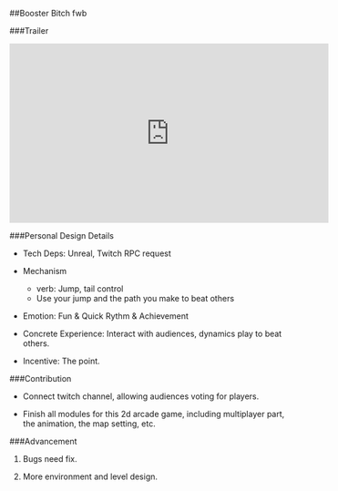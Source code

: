 ##Booster Bitch fwb

###Trailer
<iframe width="560" height="315" src="https://www.youtube.com/embed/KxDHRWz3QKE" frameborder="0" allow="accelerometer; autoplay; encrypted-media; gyroscope; picture-in-picture" allowfullscreen></iframe>

###Personal Design Details
- Tech Deps: Unreal, Twitch RPC request
- Mechanism
    - verb: Jump, tail control
    - Use your jump and the path you make to beat others

- Emotion: Fun & Quick Rythm & Achievement

- Concrete Experience: Interact with audiences, dynamics play to beat others.

- Incentive: The point.


###Contribution
- Connect twitch channel, allowing audiences voting for players.

- Finish all modules for this 2d arcade game, including multiplayer part, the animation, the map setting, etc.

###Advancement
1. Bugs need fix.

2. More environment and level design.

